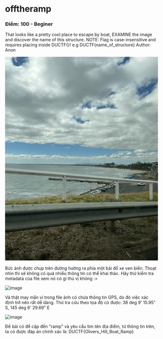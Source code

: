 # offtheramp
### Điểm: 100 - Beginer
That looks like a pretty cool place to escape by boat, EXAMINE the image and discover the name of this structure.
NOTE: Flag is case-insensitive and requires placing inside DUCTF{}! e.g DUCTF{name_of_structure}
Author: Anon

![image](https://github.com/Winz2910/CTF_WU_ByWinZ/blob/99eb1ecd64257bc5a1d0aa159dd28cdb58dc6181/offtheramp.jpeg)

Bức ảnh được chụp trên đường hướng ra phía một bãi đổ xe ven biển. Thoạt nhìn thì sẽ không có quá nhiều thông tin có thể khai thác. Hãy thử kiểm tra metadata của file xem nó có gì thú vị không :>

![image](https://github.com/Winz2910/CTF_WU_ByWinZ/assets/117363798/b1c4c629-9511-4236-b796-4913d13c210b)

Và thật may mắn vì trong file ảnh có chứa thông tin GPS, do đó việc xác định trở nên rất dễ dàng. 
Thử tra cứu theo tọa độ có được: 38 deg 9' 15.95" S, 145 deg 6' 29.69" E

![image](https://github.com/Winz2910/CTF_WU_ByWinZ/assets/117363798/451ee25f-4e7a-4805-a528-3238d6c093cd)

Đề bài có đề cập đến "ramp" và yêu cầu tìm tên địa điểm, từ thông tin trên, ta có được đáp án chính xác là: DUCTF{Olivers_Hill_Boat_Ramp}





